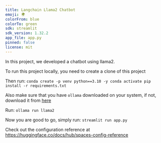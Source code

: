 ```yaml
---
title: Langchain Llama2 Chatbot
emoji: 🌍
colorFrom: blue
colorTo: green
sdk: streamlit
sdk_version: 1.32.2
app_file: app.py
pinned: false
license: mit
---
```


In this project, we developed a chatbot using llama2.

To run this project locally, you need to create a clone of this project

Then run:
`conda create -p venv python==3.10 -y
conda activate
pip install -r requirements.txt`

Also make sure that you have `ollama` downloaded on your system, if not, download it from [here](https://ollama.com/download)

Run:
`ollama run llama2`

Now you are good to go, simply run:
`streamlit run app.py`


Check out the configuration reference at https://huggingface.co/docs/hub/spaces-config-reference
